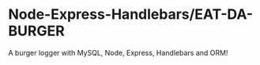 # Node-Express-Handlebars/EAT-DA-BURGER
A burger logger with MySQL, Node, Express, Handlebars and ORM!
